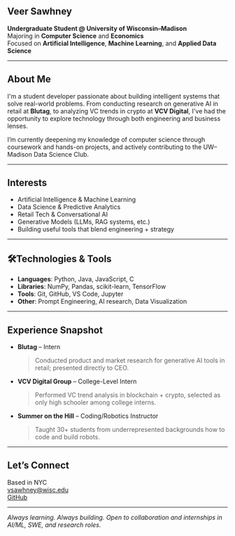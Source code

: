 ## Veer Sawhney

**Undergraduate Student @ University of Wisconsin–Madison**  
Majoring in **Computer Science** and **Economics**  
Focused on **Artificial Intelligence**, **Machine Learning**, and **Applied Data Science**

---

## About Me

I'm a student developer passionate about building intelligent systems that solve real-world problems. From conducting research on generative AI in retail at **Blutag**, to analyzing VC trends in crypto at **VCV Digital**, I've had the opportunity to explore technology through both engineering and business lenses.

I’m currently deepening my knowledge of computer science through coursework and hands-on projects, and actively contributing to the UW–Madison Data Science Club.

---

## Interests
- Artificial Intelligence & Machine Learning
- Data Science & Predictive Analytics
- Retail Tech & Conversational AI
- Generative Models (LLMs, RAG systems, etc.)
- Building useful tools that blend engineering + strategy

---

## 🛠Technologies & Tools
- **Languages**: Python, Java, JavaScript, C  
- **Libraries**: NumPy, Pandas, scikit-learn, TensorFlow  
- **Tools**: Git, GitHub, VS Code, Jupyter  
- **Other**: Prompt Engineering, AI research, Data Visualization

---

## Experience Snapshot
- **Blutag** – Intern  
  > Conducted product and market research for generative AI tools in retail; presented directly to CEO.

- **VCV Digital Group** – College-Level Intern  
  > Performed VC trend analysis in blockchain + crypto, selected as only high schooler among college interns.

- **Summer on the Hill** – Coding/Robotics Instructor  
  > Taught 30+ students from underrepresented backgrounds how to code and build robots.

---

## Let’s Connect

Based in NYC  
[vsawhney@wisc.edu](mailto:vsawhney@wisc.edu)  
[GitHub](https://github.com/vsawhney27)

---

_Always learning. Always building. Open to collaboration and internships in AI/ML, SWE, and research roles._

<!--
**vsawhney27/vsawhney27** is a ✨ _special_ ✨ repository because its `README.md` (this file) appears on your GitHub profile.

Here are some ideas to get you started:

- 🔭 I’m currently working on ...
- 🌱 I’m currently learning ...
- 👯 I’m looking to collaborate on ...
- 🤔 I’m looking for help with ...
- 💬 Ask me about ...
- 📫 How to reach me: ...
- 😄 Pronouns: ...
- ⚡ Fun fact: ...
-->
